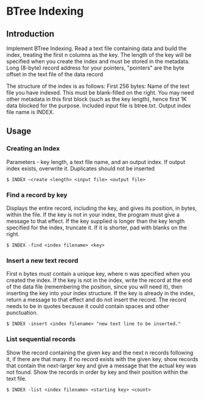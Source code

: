 # BTree Indexing

## Introduction
Implement BTree Indexing. Read a text file containing data and build the index, treating the first n columns as the key.
The length of the key will be specified when you create the index and must be stored in the metadata.
Long (8-byte) record address for your pointers, "pointers" are the byte offset in the text file of the data record

The structure of the index is as follows:  First 256 bytes: Name of the text file you have indexed. This must be blank-filled on the right. You may need other metadata in this first block (such as the key length), hence first 1K data blocked for the purpose. Included input file is btree.txt. Output index file name is INDEX.

## Usage
### Creating an Index
Parameters - key length, a text file name, and an output index.  If output index exists, overwrite it.
Duplicates should not be inserted

	$ INDEX –create <length> <input file> <output file>

### Find a record by key
Displays the entire record, including the key, and gives its position, in bytes, within the file.
If the key is not in your index, the program must give a message to that effect.
If the key supplied is longer than the key length specified for the index, truncate it. If it is shorter, pad with blanks on the right.

	$ INDEX -find <index filename> <key>

### Insert a new text record
First n bytes must contain a unique key, where n was specified when you created the index. 
If the key is not in the index, write the record at the end of the data file (remembering the position, since you will need it), then inserting the key into your index structure.
If the key is already in the index, return a message to that effect and do not insert the record.
The record needs to be in quotes because it could contain spaces and other punctuation.

	$ INDEX -insert <index filename> "new text line to be inserted."

### List sequential records
Show the record containing the given key and the next n records following it, if there are that many.
If no record exists with the given key, show records that contain the next-larger key and give a message that the actual key was not found.
Show the records in order by key and their position within the text file.

	$ INDEX -list <index filename> <starting key> <count>